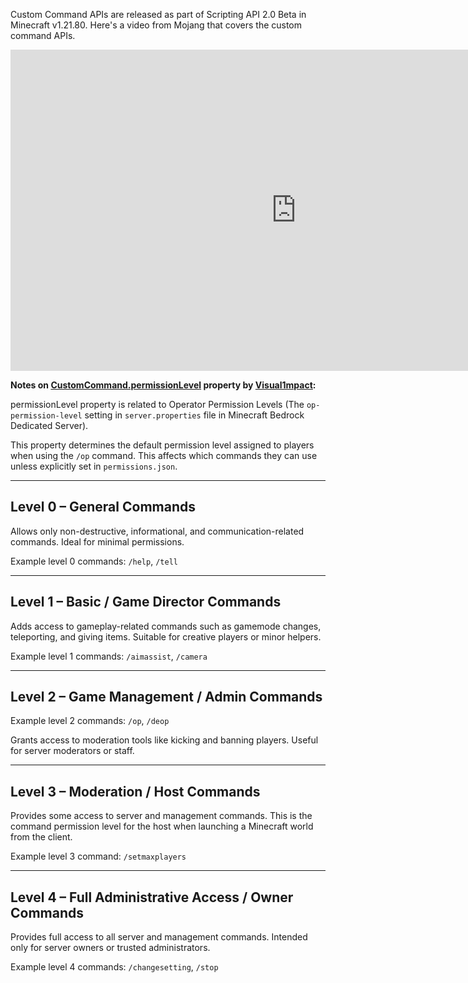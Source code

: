 Custom Command APIs are released as part of Scripting API 2.0 Beta in Minecraft v1.21.80. Here's a video from Mojang that covers the custom command APIs.

<iframe width="914" height="514" src="https://www.youtube.com/embed/cXfMwcDg1Lo" title="Building Custom Commands in Script" frameborder="0" allow="accelerometer; autoplay; clipboard-write; encrypted-media; gyroscope; picture-in-picture; web-share" referrerpolicy="strict-origin-when-cross-origin" allowfullscreen></iframe>

**Notes on [CustomCommand.permissionLevel](#permissionlevel) property by [Visual1mpact](https://github.com/Visual1mpact):**

permissionLevel property is related to Operator Permission Levels (The `op-permission-level` setting in `server.properties` file in Minecraft Bedrock Dedicated Server).

This property determines the default permission level assigned to players when using the `/op` command. This affects which commands they can use unless explicitly set in `permissions.json`.

---

## Level 0 – General Commands

Allows only non-destructive, informational, and communication-related commands. Ideal for minimal permissions.

Example level 0 commands: `/help`, `/tell`

---

## Level 1 – Basic / Game Director Commands

Adds access to gameplay-related commands such as gamemode changes, teleporting, and giving items. Suitable for creative players or minor helpers.

Example level 1 commands: `/aimassist`, `/camera`

---

## Level 2 – Game Management / Admin Commands

Example level 2 commands: `/op`, `/deop`

Grants access to moderation tools like kicking and banning players. Useful for server moderators or staff.

---

## Level 3 – Moderation / Host Commands

Provides some access to server and management commands. This is the command permission level for the host when launching a Minecraft world from the client.

Example level 3 command: `/setmaxplayers`

---

## Level 4 – Full Administrative Access / Owner Commands

Provides full access to all server and management commands. Intended only for server owners or trusted administrators.

Example level 4 commands: `/changesetting`, `/stop`
